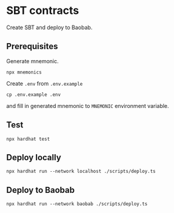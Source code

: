 # SBT contracts

Create SBT and deploy to Baobab.

## Prerequisites

Generate mnemonic.

```shell
npx mnemonics
```

Create `.env` from `.env.example`


```shell
cp .env.example .env
```

and fill in generated mnemonic to `MNEMONIC` environment variable.

## Test

```shell
npx hardhat test
```

## Deploy locally

```shell
npx hardhat run --network localhost ./scripts/deploy.ts
```

## Deploy to Baobab

```shell
npx hardhat run --network baobab ./scripts/deploy.ts
```
